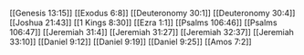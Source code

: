 [[Genesis 13:15]]
[[Exodus 6:8]]
[[Deuteronomy 30:1]]
[[Deuteronomy 30:4]]
[[Joshua 21:43]]
[[1 Kings 8:30]]
[[Ezra 1:1]]
[[Psalms 106:46]]
[[Psalms 106:47]]
[[Jeremiah 31:4]]
[[Jeremiah 31:27]]
[[Jeremiah 32:37]]
[[Jeremiah 33:10]]
[[Daniel 9:12]]
[[Daniel 9:19]]
[[Daniel 9:25]]
[[Amos 7:2]]
